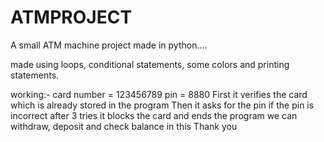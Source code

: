 # ATMPROJECT
A small ATM machine project made in python....

made using loops, conditional statements, some colors and printing statements.

working:- 
card number = 123456789
pin = 8880
First it verifies the card which is already stored in the program
Then it asks for the pin if the pin is incorrect after 3 tries it blocks the card and ends the program
we can withdraw, deposit and check balance in this
Thank you
